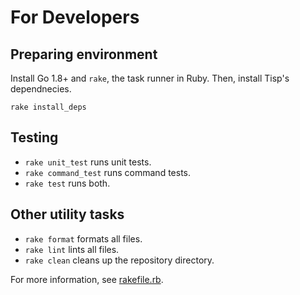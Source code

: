 # For Developers

## Preparing environment

Install Go 1.8+ and `rake`, the task runner in Ruby.
Then, install Tisp's dependnecies.

```
rake install_deps
```

## Testing

- `rake unit_test` runs unit tests.
- `rake command_test` runs command tests.
- `rake test` runs both.

## Other utility tasks

- `rake format` formats all files.
- `rake lint` lints all files.
- `rake clean` cleans up the repository directory.

For more information, see [rakefile.rb](https://github.com/raviqqe/tisp/blob/master/rakefile.rb).
